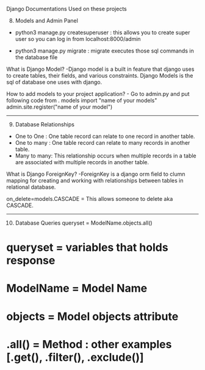 Django Documentations Used on these projects

08) Models and Admin Panel

- python3 manage.py createsuperuser : 
    this allows you to create super user so you can log in from localhost:8000/admin

- python3 manage.py migrate :
    migrate executes those sql commands in the database file

What is Django Model?
    -Django model is a built in feature that django uses to create tables, their fields, and various constraints. Django Models is the sql of database one uses with django.

How to add models to your project application?
    - Go to admin.py and put following code
        from . models import "name of your models"
        admin.site.register("name of your model")

---------------------------------------------------------------------------------------------------

09) Database Relationships

- One to One : One table record can relate to one record in another table.
- One to many : One table record can relate to many records in another table.
- Many to many: This relationship occurs when multiple records in a table are associated with multiple records in another table. 

What is Django ForeignKey?
-ForeignKey is a django orm field to clumn mapping for creating and working with relationships between tables in relational database.

on_delete=models.CASCADE = This allows someone to delete aka CASCADE.

---------------------------------------------------------------------------------------------------

10) Database Queries
queryset = ModelName.objects.all() 
# queryset = variables that holds response
# ModelName = Model Name
# objects = Model objects attribute
# .all() = Method : other examples [.get(), .filter(), .exclude()]
